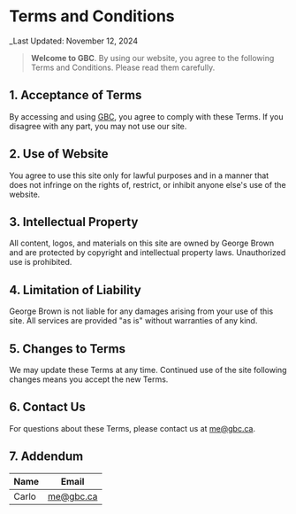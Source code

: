 # Terms and Conditions

_Last Updated: November 12, 2024

> **Welcome to GBC**. By using our website, you agree to the following Terms and Conditions. Please read them carefully.

## 1. Acceptance of Terms

By accessing and using [GBC](https://georgebrown.ca), you agree to comply with these Terms. If you disagree with any part, you may not use our site.

## 2. Use of Website

You agree to use this site only for lawful purposes and in a manner that does not infringe on the rights of, restrict, or inhibit anyone else's use of the website.

## 3. Intellectual Property

All content, logos, and materials on this site are owned by George Brown and are protected by copyright and intellectual property laws. Unauthorized use is prohibited.

## 4. Limitation of Liability

George Brown is not liable for any damages arising from your use of this site. All services are provided "as is" without warranties of any kind.

## 5. Changes to Terms

We may update these Terms at any time. Continued use of the site following changes means you accept the new Terms.

## 6. Contact Us

For questions about these Terms, please contact us at me@gbc.ca.


## 7. Addendum
| Name  | Email     |
|-------|-----------|
| Carlo | me@gbc.ca |
